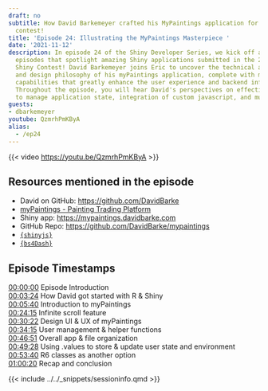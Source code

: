 ```yaml
---
draft: no
subtitle: How David Barkemeyer crafted his MyPaintings application for the 2021 Shiny
  contest!
title: 'Episode 24: Illustrating the MyPaintings Masterpiece '
date: '2021-11-12'
description: In episode 24 of the Shiny Developer Series, we kick off a series of
  episodes that spotlight amazing Shiny applications submitted in the 2021 RStudio
  Shiny Contest! David Barkemeyer joins Eric to uncover the technical achievements
  and design philosophy of his myPaintings application, complete with many innovative
  capabilities that greatly enhance the user experience and backend infrastructure.
  Throughout the episode, you will hear David's perspectives on effective techniques
  to manage application state, integration of custom javascript, and much more!
guests: 
- dbarkemeyer
youtube: QzmrhPmKByA
alias: 
  - /ep24
---
```


{{< video https://youtu.be/QzmrhPmKByA >}}

## Resources mentioned in the episode

- David on GitHub: <https://github.com/DavidBarke>
- [myPaintings - Painting Trading Platform](https://community.rstudio.com/t/mypaintings-painting-trading-platform-shiny-contest-submission/104278)
- Shiny app: <https://mypaintings.davidbarke.com>
- GitHub Repo: <https://github.com/DavidBarke/mypaintings>
- [`{shinyjs}`](https://deanattali.com/shinyjs)
- [`{bs4Dash}`](https://rinterface.github.io/bs4Dash)

## Episode Timestamps

[00:00:00](https://youtube.com/watch?v=QzmrhPmKByA&t=0s) Episode Introduction </br>
[00:03:24](https://youtube.com/watch?v=QzmrhPmKByA&t=204s) How David got started with R & Shiny </br>
[00:05:40](https://youtube.com/watch?v=QzmrhPmKByA&t=340s) Introduction to myPaintings </br>
[00:24:15](https://youtube.com/watch?v=QzmrhPmKByA&t=1455s) Infinite scroll feature </br>
[00:30:22](https://youtube.com/watch?v=QzmrhPmKByA&t=1822s) Design UI & UX of myPaintings </br>
[00:34:15](https://youtube.com/watch?v=QzmrhPmKByA&t=2055s) User management & helper functions </br>
[00:46:51](https://youtube.com/watch?v=QzmrhPmKByA&t=2811s) Overall app & file organization </br>
[00:49:28](https://youtube.com/watch?v=QzmrhPmKByA&t=2968s) Using .values to store & update user state and environment </br>
[00:53:40](https://youtube.com/watch?v=QzmrhPmKByA&t=3220s) R6 classes as another option </br>
[01:00:20](https://youtube.com/watch?v=QzmrhPmKByA&t=3620s) Recap and conclusion </br>

{{< include ../../_snippets/sessioninfo.qmd >}}
